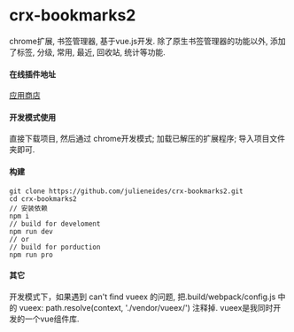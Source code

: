 crx-bookmarks2
===============

chrome扩展, 书签管理器, 基于vue.js开发.
除了原生书签管理器的功能以外, 添加了标签, 分级, 常用, 最近, 回收站, 统计等功能.

#### 在线插件地址
[应用商店](https://chrome.google.com/webstore/detail/bookmarks2/fohgfmagajagjhlmbabhngimanembiia)

#### 开发模式使用
直接下载项目, 然后通过 chrome开发模式; 加载已解压的扩展程序; 导入项目文件夹即可.

#### 构建
```shell
git clone https://github.com/julieneides/crx-bookmarks2.git
cd crx-bookmarks2
// 安装依赖
npm i
// build for develoment
npm run dev
// or
// build for porduction
npm run pro
```

####  其它
开发模式下，如果遇到 can't find vueex 的问题, 把.build/webpack/config.js 中的 vueex: path.resolve(context, './vendor/vueex/') 注释掉.
vueex是我同时开发的一个vue组件库.

